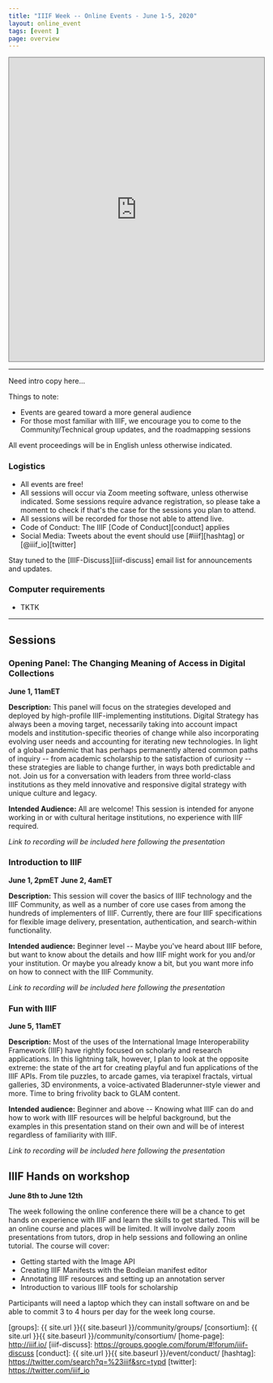 ```yaml
---
title: "IIIF Week -- Online Events - June 1-5, 2020"
layout: online_event
tags: [event ]
page: overview
---
```


<iframe src="https://calendar.google.com/calendar/b/1/embed?height=600&amp;wkst=2&amp;bgcolor=%23ffffff&amp;ctz=America%2FNew_York&amp;src=MWhubTVoODZuOTRvcmUwdm5vbzE4OHRlcjhAZ3JvdXAuY2FsZW5kYXIuZ29vZ2xlLmNvbQ&amp;color=%23E67C73&amp;mode=WEEK&amp;tab=mc&amp;mode=week&dates=20200601/20200605&amp;title=IIIF%20Week" style="border:solid 1px #777; width: 100%; height: 600px;"></iframe>

---

Need intro copy here...


Things to note:
- Events are geared toward a more general audience
- For those most familiar with IIIF, we encourage you to come to the Community/Technical group updates, and the roadmapping sessions


All event proceedings will be in English unless otherwise indicated.


### Logistics

* All events are free!
* All sessions will occur via Zoom meeting software, unless otherwise indicated. Some sessions require advance registration, so please take a moment to check if that's the case for the sessions you plan to attend.
* All sessions will be recorded for those not able to attend live.
* Code of Conduct: The IIIF [Code of Conduct][conduct] applies
* Social Media: Tweets about the event should use [#iiif][hashtag] or [@iiif_io][twitter]

Stay tuned to the [IIIF-Discuss][iiif-discuss] email list for announcements and updates.


### Computer requirements
* TKTK

---

## Sessions

### Opening Panel: The Changing Meaning of Access in Digital Collections

**June 1, 11amET**

**Description:** This panel will focus on the strategies developed and deployed by high-profile IIIF-implementing institutions. Digital Strategy has always been a moving target, necessarily taking into account impact models and institution-specific theories of change while also incorporating evolving user needs and accounting for iterating new technologies. In light of a global pandemic that has perhaps permanently altered common paths of inquiry -- from academic scholarship to the satisfaction of curiosity -- these strategies are liable to change further, in ways both predictable and not. Join us for a conversation with leaders from three world-class institutions as they meld innovative and responsive digital strategy with unique culture and legacy.

**Intended Audience:** All are welcome! This session is intended for anyone working in or with cultural heritage institutions, no experience with IIIF required.

*Link to recording will be included here following the presentation*

### Introduction to IIIF 
**June 1, 2pmET**
**June 2, 4amET**

**Description:** This session will cover the basics of IIIF technology and the IIIF Community, as well as a number of core use cases from among the hundreds of implementers of IIIF. Currently, there are four IIIF specifications for flexible image delivery, presentation, authentication, and search-within functionality. 

**Intended audience:** Beginner level -- Maybe you've heard about IIIF before, but want to know about the details and how IIIF might work for you and/or your institution. Or maybe you already know a bit, but you want more info on how to connect with the IIIF Community.

*Link to recording will be included here following the presentation*


### Fun with IIIF
**June 5, 11amET**

**Description:** Most of the uses of the International Image Interoperability Framework (IIIF) have rightly focused on scholarly and research applications. In this lightning talk, however, I plan to look at the opposite extreme: the state of the art for creating playful and fun applications of the IIIF APIs. From tile puzzles, to arcade games, via terapixel fractals, virtual galleries, 3D environments, a voice-activated Bladerunner-style viewer and more. Time to bring frivolity back to GLAM content. 

**Intended audience:** Beginner and above -- Knowing what IIIF can do and how to work with IIIF resources will be helpful background, but the examples in this presentation stand on their own and will be of interest regardless of familiarity with IIIF.

*Link to recording will be included here following the presentation*

## IIIF Hands on workshop
**June 8th to June 12th**

The week following the online conference there will be a chance to get hands on experience with IIIF and learn the skills to get started. This will be an online course and places will be limited. It will involve daily zoom presentations from tutors, drop in help sessions and following an online tutorial. The course will cover:

 * Getting started with the Image API 
 * Creating IIIF Manifests with the Bodleian manifest editor 
 * Annotating IIIF resources and setting up an annotation server
 * Introduction to various IIIF tools for scholarship 

Participants will need a laptop which they can install software on and be able to commit 3 to 4 hours per day for the week long course.  

[iiif]: https://iiif.io/
[groups]: {{ site.url }}{{ site.baseurl }}/community/groups/
[consortium]: {{ site.url }}{{ site.baseurl }}/community/consortium/
[home-page]: http://iiif.io/
[iiif-discuss]: https://groups.google.com/forum/#!forum/iiif-discuss
[conduct]: {{ site.url }}{{ site.baseurl }}/event/conduct/
[hashtag]: https://twitter.com/search?q=%23iiif&src=typd
[twitter]: https://twitter.com/iiif_io
